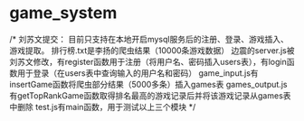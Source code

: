 # game_system
/*
刘苏文提交：
目前只支持在本地开启mysql服务后的注册、登录、游戏插入、游戏提取。
排行榜.txt是李扬的爬虫结果（10000条游戏数据）
边震的server.js被刘苏文修改，有register函数用于注册（将用户名、密码插入users表），有login函数用于登录（在users表中查询输入的用户名和密码）
game_input.js有insertGame函数将爬虫部分结果（5000多条）插入games表
games_output.js有getTopRankGame函数取得排名最高的游戏记录后并将该游戏记录从games表中删除
test.js有main函数，用于测试以上三个模块
*/
